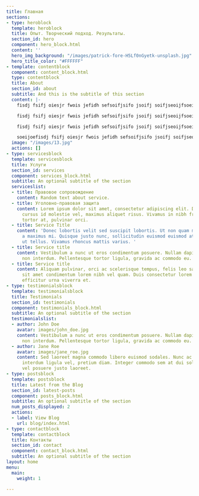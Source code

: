 ```yaml
---
title: Главная
sections:
- type: heroblock
  template: heroblock
  title: Опыт. Творческий подход. Результаты.
  section_id: hero
  component: hero_block.html
  content: ''
  hero_img_background: "/images/patrick-fore-H5Lf0nGyetk-unsplash.jpg"
  hero_title_color: "#FFFFFF"
- template: contentblock
  component: content_block.html
  type: contentblock
  title: About
  section_id: about
  subtitle: And this is the subtitle of this section
  content: |-
    fisdj fsifj oiesjr fwois jefidh sefsoifjsifo jsoifj soifjseoijfsoeif josijf soie fsoiejfosiejfsoi fsoief soeijfosifj soi jfsoeijoe

    fisdj fsifj oiesjr fwois jefidh sefsoifjsifo jsoifj soifjseoijfsoeif josijf soie fsoiejfosiejfsoi fsoief soeijfosifj soi jfsoeijoe fisdj fsifj oiesjr fwois jefidh sefsoifjsifo jsoifj soifjseoijfsoeif josijf soie fsoiejfosiejfsoi fsoief soeijfosifj soi jf fisdj fsifj oiesjr fwois jefidh sefsoifjsifo jsoifj soifjseoijfsoeif josijf soie fsoiejfosiejfsoi fsoief soeijfos

    fisdj fsifj oiesjr fwois jefidh sefsoifjsifo jsoifj soifjseoijfsoeif josijf soie fsoiejfosiejfsoi fsoief soeijfosifj soi jfsoeijoefj soi jfsoeijoe

    soeijoefisdj fsifj oiesjr fwois jefidh sefsoifjsifo jsoifj soifjseoijfsoeif josijf soie fsoiejfosiejfsoi fsoief soeijfosifj soi jfsoeijoefisdj fsifj oiesjr fwois jefidh sefsoifjsifo jsoifj soifjseoijfsoeif josijf soie fsoiejfosiejfsoi fsoief soeijfosifj soi jfsoeijoe
  image: "/images/13.jpg"
  actions: []
- type: servicesblock
  template: servicesblock
  title: Услуги
  section_id: services
  component: services_block.html
  subtitle: An optional subtitle of the section
  serviceslist:
  - title: Правовое сопровождение
    content: Random text about service.
  - title: Уголовно-правовая защита
    content: Lorem ipsum dolor sit amet, consectetur adipiscing elit. Donec nisl ligula,
      cursus id molestie vel, maximus aliquet risus. Vivamus in nibh fringilla, fringilla
      tortor at, pulvinar orci.
  - title: Service Title
    content: 'Donec lobortis velit sed suscipit lobortis. Ut non quam metus. Nullam
      a maximus mi. Quisque justo nunc, sollicitudin euismod euismod at, tincidunt
      ut tellus. Vivamus rhoncus mattis varius. '
  - title: Service title
    content: Vestibulum a nunc ut eros condimentum posuere. Nullam dapibus quis nunc
      non interdum. Pellentesque tortor ligula, gravida ac commodo eu.
  - title: Service title
    content: Aliquam pulvinar, orci ac scelerisque tempus, felis leo sagittis justo,
      sit amet condimentum lorem nibh vel quam. Duis consectetur lorem ipsum, non
      efficitur urna viverra et.
- type: testimonialsblock
  template: testimonialsblock
  title: Testimonials
  section_id: testimonials
  component: testimonials_block.html
  subtitle: An optional subtitle of the section
  testimonialslist:
  - author: John Doe
    avatar: images/john_doe.jpg
    content: Vestibulum a nunc ut eros condimentum posuere. Nullam dapibus quis nunc
      non interdum. Pellentesque tortor ligula, gravida ac commodo eu.
  - author: Jane Roe
    avatar: images/jane_roe.jpg
    content: Sed laoreet magna commodo libero euismod sodales. Nunc ac libero convallis,
      interdum ligula vel, pretium diam. Integer commodo sem at dui sollicitudin,
      vel posuere justo laoreet.
- type: postsblock
  template: postsblock
  title: Latest from the Blog
  section_id: latest-posts
  component: posts_block.html
  subtitle: An optional subtitle of the section
  num_posts_displayed: 2
  actions:
  - label: View Blog
    url: blog/index.html
- type: contactblock
  template: contactblock
  title: Контакты
  section_id: contact
  component: contact_block.html
  subtitle: An optional subtitle of the section
layout: home
menu:
  main:
    weight: 1

---
```

